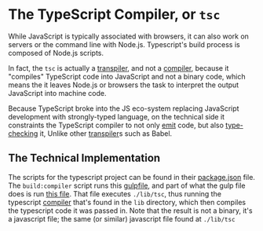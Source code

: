 # The TypeScript Compiler, or `tsc`

While JavaScript is typically associated with browsers, it can also work on servers or the command line with Node.js. Typescript's build process is composed of Node.js scripts.

In fact, the `tsc` is actually a [transpiler](../../glossary/transpiler.md), and not a [compiler](../../glossary/compiler.md), because it "compiles" TypeScript code into JavaScript and not a binary code, which means the it leaves Node.js or browsers the task to interpret the output JavaScript into machine code.

Because TypeScript broke into the JS eco-system replacing JavaScript development with strongly-typed language, on the technical side it constraints the TypeScript compiler to not only [emit](./emit.md) code, but also [type-checking](./type-checking.md) it, Unlike other [transpiler](../../glossary/transpiler.md)s such as Babel.

## The Technical Implementation

The scripts for the typescript project can be found in their [package.json](https://github.com/microsoft/TypeScript/blob/main/package.json) file. The `build:compiler` script runs this [gulpfile](https://github.com/microsoft/TypeScript/blob/main/Gulpfile.mjs), and part of what the gulp file does is run [this file](https://github.com/microsoft/TypeScript/blob/main/scripts/build/projects.mjs). That file executes `./lib/tsc`, thus running the typescript [compiler](../../glossary/transpiler.md) that's found in the `lib` directory, which then compiles the typescript code it was passed in. Note that the result is not a binary, it's a javascript file; the same (or similar) javascript file found at `./lib/tsc`
